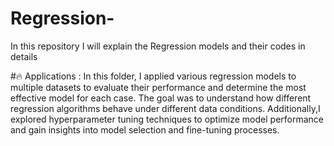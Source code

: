 # Regression-
In this repository I will explain the Regression models and their codes in details 


#🔥 Applications :
In this folder, I applied various regression models to multiple datasets to evaluate their performance and determine the most effective model for each case. 
The goal was to understand how different regression algorithms behave under different data conditions. 
Additionally,I explored hyperparameter tuning techniques to optimize model performance and gain insights into model selection and fine-tuning processes.
